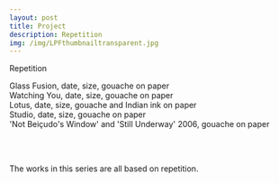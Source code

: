 ```yaml
---
layout: post
title: Project
description: Repetition
img: /img/LPFthumbnailtransparent.jpg
---
```


Repetition

<div class="img_row">
	<img class="col two" src="{{ site.baseurl }}/img/LPF_transparent_print.jpg" alt="" title="example image"/>
</div>
<div class="col three caption">
	Glass Fusion, date, size, gouache on paper
</div>
<div class="img_row">
	<img class="col two" src="{{ site.baseurl }}/img/LPF_watchingyou_print.jpg" alt="" title="example image"/>
</div>
<div class="col three caption">
	Watching You, date, size, gouache on paper
</div>
<div class="img_row">
	<img class="col two" src="{{ site.baseurl }}/img/LPF_thirstpockets.jpg" alt="" title="example image"/>
</div>
<div class="col three caption">
	Lotus, date, size, gouache and Indian ink on paper
</div>
<div class="img_row">
	<img class="col two" src="{{ site.baseurl }}/img/LPF_studio_print.jpg" alt="" title="example image"/>
</div>
<div class="col three caption">
	Studio, date, size, gouache on paper
</div>
<div class="img_row">
	<img class="col one" src="{{ site.baseurl }}/img/LPF_beicudoswindow.jpg" alt="" title="example image"/>
</div>
<div class="col three caption">
	'Not Beiçudo's Window' and 'Still Underway' 2006, gouache on paper
</div>

<br/><br/>

The works in this series are all based on repetition.
